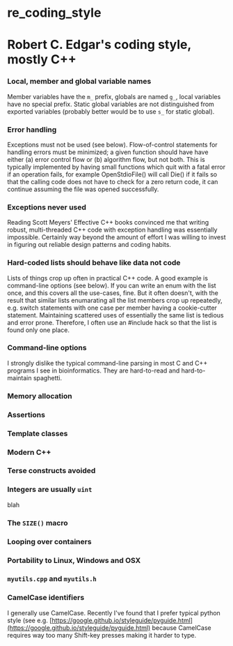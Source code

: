 # re_coding_style

# Robert C. Edgar's coding style, mostly C++

### Local, member and global variable names

Member variables have the `m_` prefix, globals are named `g_`, local variables have no special prefix.
Static global variables are not distinguished from exported variables (probably better would be to
use `s_` for static global).

### Error handling

Exceptions must not be used (see below). Flow-of-control statements for handling errors must be minimized; a given
function should have have either (a) error control flow or (b) algorithm flow, but not both. This is typically
implemented by having small functions which quit with a fatal error if an operation fails, for example
OpenStdioFile() will call Die() if it fails so that the calling code does not have to check for a zero return
code, it can continue assuming the file was opened successfully.

### Exceptions never used

Reading Scott Meyers' Effective C++ books convinced me that writing robust, multi-threaded C++ code with exception handling
was essentially impossible. Certainly way beyond the amount of effort I was willing to invest in figuring out reliable
design patterns and coding habits.

### Hard-coded lists should behave like data not code

Lists of things crop up often in practical C++ code. A good example is command-line options (see below). If you can write
an enum with the list once, and this covers all the use-cases, fine. But it often doesn't, with the result that similar
lists enumarating all the list members crop up repeatedly, e.g. switch statements with one case per member having a
cookie-cutter statement. Maintaining scattered uses of essentially the same list is tedious and error prone. 
Therefore, I often use an #include hack so that the list is found only one place.

### Command-line options

I strongly dislike the typical command-line parsing in most C and C++ programs I see in bioinformatics. They are hard-to-read
and hard-to-maintain spaghetti.

### Memory allocation

### Assertions

### Template classes

### Modern C++

### Terse constructs avoided

### Integers are usually `uint`

blah

### The `SIZE()` macro

### Looping over containers

### Portability to Linux, Windows and OSX

### `myutils.cpp` and `myutils.h`

### CamelCase identifiers

I generally use CamelCase. Recently I've found that I prefer typical python 
style (see e.g. [https://google.github.io/styleguide/pyguide.html](https://google.github.io/styleguide/pyguide.html)
because CamelCase requires way too many Shift-key presses making it harder to type.

